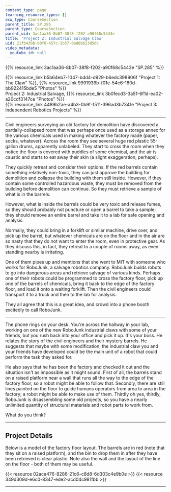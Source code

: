 ```yaml
---
content_type: page
learning_resource_types: []
ocw_type: CourseSection
parent_title: SP.285
parent_type: CourseSection
parent_uid: 3ac1aa36-8b07-38f8-f202-a90f68c5443e
title: 'Project 2: Industrial Salvage Claw'
uid: 21fb43bb-b0f8-457c-2b57-0ad8b623850c
video_metadata:
  youtube_id: null
---
```


{{% resource_link 3ac1aa36-8b07-38f8-f202-a90f68c5443e "SP.285" %}}

{{% resource_link b5b64eb7-1047-bdd4-d929-b6edc398906f "Project 1: The Claw" %}}, {{% resource_link 9991939b-f01e-54c6-180d-bb922415bde5 "Photos" %}}  
Project 2: Industrial Salvage, {{% resource_link 3b0fecd3-3a51-6f1d-ea02-a20cdf3147ce "Photos" %}}  
{{% resource_link 4489b2ae-a4b3-0b9f-f511-396ad3b7341e "Project 3: Independent Robotics Projects" %}}

* * *

Civil engineers surveying an old factory for demolition have discovered a partially-collapsed room that was perhaps once used as a storage annex for the various chemicals used in making whatever the factory made (paper, socks, whatever). Across the room they see several huge red plastic 55-gallon drums, apparently unlabeled. They start to cross the room when they notice the floor is covered with puddles of some chemical, and the air is caustic and starts to eat away their skin (a slight exaggeration, perhaps).

They quickly retreat and consider their options. If the red barrels contain something relatively non-toxic, they can just approve the building for demolition and collapse the building with them still inside. However, if they contain some controlled hazardous waste, they must be removed from the building before demolition can continue. So they must retrieve a sample of what is in the barrels.

However, what is inside the barrels could be very toxic and release fumes, so they should probably not puncture or open a barrel to take a sample; they should remove an entire barrel and take it to a lab for safe opening and analysis.

Normally, they could bring in a forklift or similar machine, drive over, and pick up the barrel, but whatever chemicals are on the floor and in the air are so nasty that they do not want to enter the room, even in protective gear. As they discuss this, in fact, they retreat to a couple of rooms away, as even standing nearby is irritating.

One of them pipes up and mentions that she went to MIT with someone who works for RoboJunk, a salvage robotics company. RoboJunk builds robots to go into dangerous areas and retrieve salvage of various kinds. Perhaps one of their robots could be programmed to cross the factory floor, pick up one of the barrels of chemicals, bring it back to the edge of the factory floor, and load it onto a waiting forklift. Then the civil engineers could transport it to a truck and then to the lab for analysis.

They all agree that this is a great idea, and crowd into a phone booth excitedly to call RoboJunk.

* * *

The phone rings on your desk. You're across the hallway in your lab, working on one of the new RoboJunk industrial claws with some of your friends, but you rush back into your office and pick it up. It's your boss. He relates the story of the civil engineers and their mystery barrels. He suggests that maybe with some modification, the industrial claw you and your friends have developed could be the main unit of a robot that could perform the task they asked for.

He also says that he has been the factory and checked it out and the situation isn't as impossible as it might sound. First of all, the barrels stand on a raised platform near a wall that runs all the way to the edge of the factory floor, so a robot might be able to follow that. Secondly, there are still lines painted on the floor to guide humans operators from area to area in the factory; a robot might be able to make use of them. Thirdly oh yes, thirdly, RoboJunk is disassembling some old projects, so you have a nearly unlimited quantity of structural materials and robot parts to work from.

What do you think?

* * *

Project Details
---------------

Below is a model of the factory floor layout. The barrels are in red (note that they sit on a raised platform), and the bin to drop them in after they have been retrieved is clear plastic. Note also the wall and the layout of the line on the floor - both of them may be useful.

{{< resource 02ace476-8286-21c6-c8d8-6d303c4e9b0e >}} {{< resource 349d309d-e6c0-8347-ede2-acd04c981fbb >}}

* * *